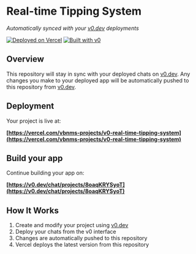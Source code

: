 # Real-time Tipping System

*Automatically synced with your [v0.dev](https://v0.dev) deployments*

[![Deployed on Vercel](https://img.shields.io/badge/Deployed%20on-Vercel-black?style=for-the-badge&logo=vercel)](https://vercel.com/vbnms-projects/v0-real-time-tipping-system)
[![Built with v0](https://img.shields.io/badge/Built%20with-v0.dev-black?style=for-the-badge)](https://v0.dev/chat/projects/8oaqKRYSyoT)

## Overview

This repository will stay in sync with your deployed chats on [v0.dev](https://v0.dev).
Any changes you make to your deployed app will be automatically pushed to this repository from [v0.dev](https://v0.dev).

## Deployment

Your project is live at:

**[https://vercel.com/vbnms-projects/v0-real-time-tipping-system](https://vercel.com/vbnms-projects/v0-real-time-tipping-system)**

## Build your app

Continue building your app on:

**[https://v0.dev/chat/projects/8oaqKRYSyoT](https://v0.dev/chat/projects/8oaqKRYSyoT)**

## How It Works

1. Create and modify your project using [v0.dev](https://v0.dev)
2. Deploy your chats from the v0 interface
3. Changes are automatically pushed to this repository
4. Vercel deploys the latest version from this repository